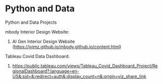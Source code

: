 # Python and Data
Python and Data Projects

mbody Interior Design Website:
1. AI Gen Interior Design Website (https://jyimz.github.io/mbody.github.io/content.html)
  
Tableau Covid Data Dashboard:
1. https://public.tableau.com/views/Tableau_Covid_Dashboard_Project/RegionalDashboard?:language=en-US&:sid=&:redirect=auth&:display_count=n&:origin=viz_share_link

